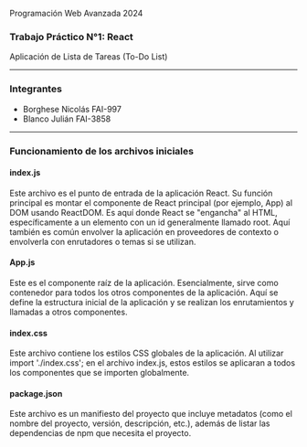 <div>

Programación Web Avanzada 2024

<h3>Trabajo Práctico N°1: React</h3>
Aplicación de Lista de Tareas (To-Do List)

<div>

---

<h3>Integrantes</h3>

- Borghese Nicolás FAI-997
- Blanco Julián FAI-3858

---

<h3>Funcionamiento de los archivos iniciales</h3>

<h4>index.js</h4>
Este archivo es el punto de entrada de la aplicación React. Su función principal es montar el componente de React principal (por ejemplo, App) al DOM usando ReactDOM. Es aquí donde React se "engancha" al HTML, específicamente a un elemento con un id generalmente llamado root. Aquí también es común envolver la aplicación en proveedores de contexto o envolverla con enrutadores o temas si se utilizan.

<h4>App.js</h4>
Este es el componente raíz de la aplicación. Esencialmente, sirve como contenedor para todos los otros componentes de la aplicación. Aquí se define la estructura inicial de la aplicación y se realizan los enrutamientos y llamadas a otros componentes.

<h4>index.css</h4>
Este archivo contiene los estilos CSS globales de la aplicación. Al utilizar import './index.css'; en el archivo index.js, estos estilos se aplicaran a todos los componentes que se importen globalmente.

<h4>package.json</h4>
Este archivo es un manifiesto del proyecto que incluye metadatos (como el nombre del proyecto, versión, descripción, etc.), además de listar las dependencias de npm que necesita el proyecto.